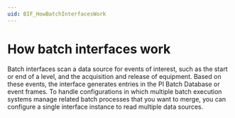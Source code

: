 ```yaml
---
uid: BIF_HowBatchInterfacesWork
---
```


# How batch interfaces work

<!-- Static topic. No modifications usually required -->

Batch interfaces scan a data source for events of interest, such as the start or end of a level, and the acquisition and release of equipment. Based on these events, the interface generates entries in the PI Batch Database or event frames. To handle configurations in which multiple batch execution systems manage related batch processes that you want to merge, you can configure a single interface instance to read multiple data sources.
